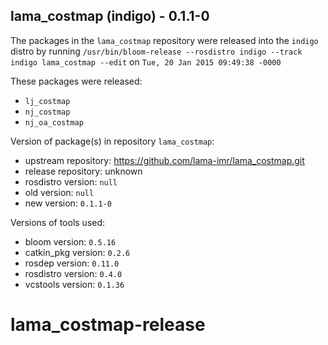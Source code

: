 ## lama_costmap (indigo) - 0.1.1-0

The packages in the `lama_costmap` repository were released into the `indigo` distro by running `/usr/bin/bloom-release --rosdistro indigo --track indigo lama_costmap --edit` on `Tue, 20 Jan 2015 09:49:38 -0000`

These packages were released:
- `lj_costmap`
- `nj_costmap`
- `nj_oa_costmap`

Version of package(s) in repository `lama_costmap`:
- upstream repository: https://github.com/lama-imr/lama_costmap.git
- release repository: unknown
- rosdistro version: `null`
- old version: `null`
- new version: `0.1.1-0`

Versions of tools used:
- bloom version: `0.5.16`
- catkin_pkg version: `0.2.6`
- rosdep version: `0.11.0`
- rosdistro version: `0.4.0`
- vcstools version: `0.1.36`


# lama_costmap-release
